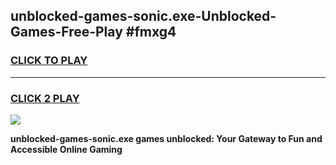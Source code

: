 
## unblocked-games-sonic.exe-Unblocked-Games-Free-Play #fmxg4
<h3>
<a href="https://us.freeplayer.one?title=unblocked-games-sonic.exe&ref=9M">CLICK TO PLAY</a></h3>
<hr>

<h3>
<a href="https://us.freeplayer.one?title=unblocked-games-sonic.exe&ref=9M">CLICK 2 PLAY</a>
  
</h3>

<a href="https://us.freeplayer.one?title=unblocked-games-sonic.exe&ref=9M"><img src="https://clearcache.store/games.png"></a>


**unblocked-games-sonic.exe games unblocked: Your Gateway to Fun and Accessible Online Gaming**
